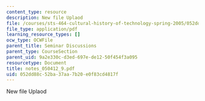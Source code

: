 ```yaml
---
content_type: resource
description: New file Uplaod
file: /courses/sts-464-cultural-history-of-technology-spring-2005/052dd88c52ba37aa7b20e0f83cd4817f_notes_050412_9.pdf
file_type: application/pdf
learning_resource_types: []
ocw_type: OCWFile
parent_title: Seminar Discussions
parent_type: CourseSection
parent_uid: 9a2e330c-d3ed-697e-de12-50f454f3a095
resourcetype: Document
title: notes_050412_9.pdf
uid: 052dd88c-52ba-37aa-7b20-e0f83cd4817f
---
```

New file Uplaod

